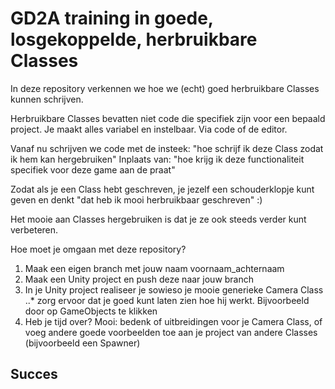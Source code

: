# GD2A training in goede, losgekoppelde, herbruikbare Classes

In deze repository verkennen we hoe we (echt) goed herbruikbare Classes kunnen schrijven.

Herbruikbare Classes bevatten niet code die specifiek zijn voor een bepaald project.
Je maakt alles variabel en instelbaar. Via code of de editor.

Vanaf nu schrijven we code met de insteek:
"hoe schrijf ik deze Class zodat ik hem kan hergebruiken"
Inplaats van:
"hoe krijg ik deze functionaliteit specifiek voor deze game aan de praat"

Zodat als je een Class hebt geschreven, je jezelf een schouderklopje kunt geven en denkt "dat heb ik mooi herbruikbaar geschreven" :)

Het mooie aan Classes hergebruiken is dat je ze ook steeds verder kunt verbeteren.

Hoe moet je omgaan met deze repository?

1. Maak een eigen branch met jouw naam voornaam_achternaam
2. Maak een Unity project en push deze naar jouw branch
3. In je Unity project realiseer je sowieso je mooie generieke Camera Class
..* zorg ervoor dat je goed kunt laten zien hoe hij werkt. Bijvoorbeeld door op GameObjects te klikken
4. Heb je tijd over? Mooi: bedenk of uitbreidingen voor je Camera Class, of voeg andere goede voorbeelden toe aan je project van andere Classes (bijvoorbeeld een Spawner)

## Succes